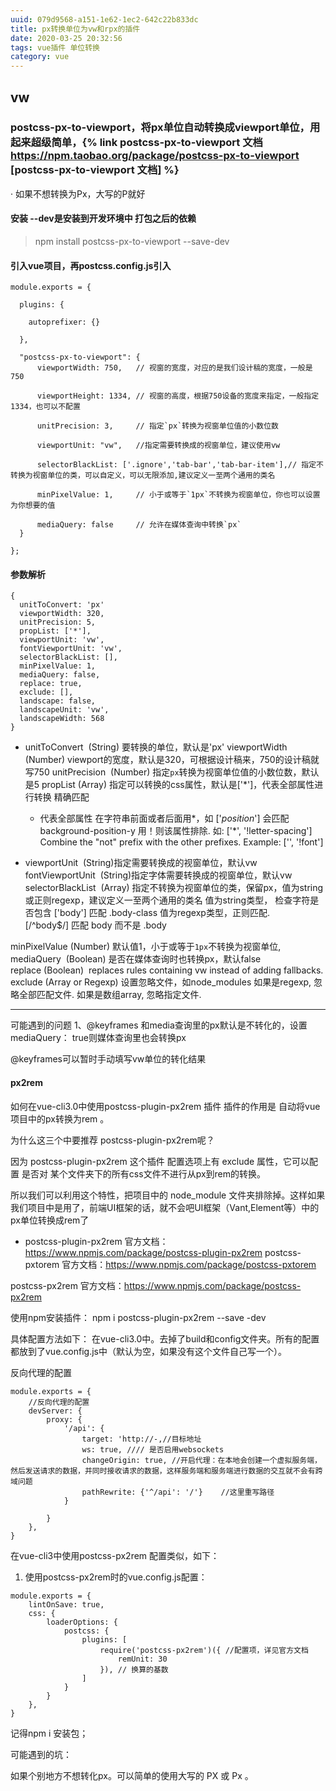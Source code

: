 ```yaml
---
uuid: 079d9568-a151-1e62-1ec2-642c22b833dc
title: px转换单位为vw和rpx的插件
date: 2020-03-25 20:32:56
tags: vue插件 单位转换
category: vue
---
```

##  vw
### postcss-px-to-viewport，将px单位自动转换成viewport单位，用起来超级简单，{% link postcss-px-to-viewport 文档 https://npm.taobao.org/package/postcss-px-to-viewport [postcss-px-to-viewport 文档] %} 
· 如果不想转换为Px，大写的P就好
<!-- more -->
####  安装  --dev是安装到开发环境中 打包之后的依赖
> npm install postcss-px-to-viewport --save-dev

####  引入vue项目，再postcss.config.js引入
```
module.exports = {

  plugins: {

    autoprefixer: {}

  },

  "postcss-px-to-viewport": {
      viewportWidth: 750,   // 视窗的宽度，对应的是我们设计稿的宽度，一般是750

      viewportHeight: 1334, // 视窗的高度，根据750设备的宽度来指定，一般指定1334，也可以不配置

      unitPrecision: 3,     // 指定`px`转换为视窗单位值的小数位数

      viewportUnit: "vw",   //指定需要转换成的视窗单位，建议使用vw

      selectorBlackList: ['.ignore','tab-bar','tab-bar-item'],// 指定不转换为视窗单位的类，可以自定义，可以无限添加,建议定义一至两个通用的类名

      minPixelValue: 1,     // 小于或等于`1px`不转换为视窗单位，你也可以设置为你想要的值

      mediaQuery: false     // 允许在媒体查询中转换`px`
  }

};
```
####  参数解析
```
{
  unitToConvert: 'px'
  viewportWidth: 320,
  unitPrecision: 5,
  propList: ['*'],
  viewportUnit: 'vw',
  fontViewportUnit: 'vw',
  selectorBlackList: [],
  minPixelValue: 1,
  mediaQuery: false,
  replace: true,
  exclude: [],
  landscape: false,
  landscapeUnit: 'vw',
  landscapeWidth: 568
}
```
* unitToConvert  (String) 要转换的单位，默认是'px'
  viewportWidth (Number) viewport的宽度，默认是320，可根据设计稿来，750的设计稿就写750
  unitPrecision  (Number) 指定`px`转换为视窗单位值的小数位数，默认是5
  propList (Array) 指定可以转换的css属性，默认是['*']，代表全部属性进行转换
    精确匹配
    * 代表全部属性
    在字符串前面或者后面用*，如 ['*position*'] 会匹配background-position-y
    用！则该属性排除. 如: ['*', '!letter-spacing']
    Combine the "not" prefix with the other prefixes. Example: ['', '!font']

* viewportUnit  (String)指定需要转换成的视窗单位，默认vw
  fontViewportUnit  (String)指定字体需要转换成的视窗单位，默认vw
  selectorBlackList  (Array) 指定不转换为视窗单位的类，保留px，值为string或正则regexp，建议定义一至两个通用的类名
    值为string类型， 检查字符是否包含
      ['body'] 匹配 .body-class
  值为regexp类型，正则匹配.
      [/^body$/] 匹配 body 而不是 .body

​​​​​​​minPixelValue (Number) 默认值1，小于或等于`1px`不转换为视窗单位,
mediaQuery  (Boolean) 是否在媒体查询时也转换px，默认false
replace (Boolean)  replaces rules containing vw instead of adding fallbacks.
exclude (Array or Regexp) 设置忽略文件，如node_modules
  如果是regexp, 忽略全部匹配文件.
  如果是数组array, 忽略指定文件.

-----
可能遇到的问题
1、@keyframes 和media查询里的px默认是不转化的，设置mediaQuery： true则媒体查询里也会转换px

@keyframes可以暂时手动填写vw单位的转化结果


####  px2rem
如何在vue-cli3.0中使用postcss-plugin-px2rem 插件
插件的作用是 自动将vue项目中的px转换为rem 。

为什么这三个中要推荐 postcss-plugin-px2rem呢？

因为 postcss-plugin-px2rem 这个插件 配置选项上有 exclude 属性，它可以配置 是否对 某个文件夹下的所有css文件不进行从px到rem的转换。

所以我们可以利用这个特性，把项目中的 node_module 文件夹排除掉。这样如果我们项目中是用了，前端UI框架的话，就不会吧UI框架（Vant,Element等）中的 px单位转换成rem了

* postcss-plugin-px2rem 官方文档：https://www.npmjs.com/package/postcss-plugin-px2rem
  postcss-pxtorem 官方文档：https://www.npmjs.com/package/postcss-pxtorem

postcss-px2rem 官方文档：https://www.npmjs.com/package/postcss-px2rem

使用npm安装插件：
npm i postcss-plugin-px2rem  --save -dev

具体配置方法如下：
在vue-cli3.0中。去掉了build和config文件夹。所有的配置都放到了vue.config.js中（默认为空，如果没有这个文件自己写一个）。

反向代理的配置
```
module.exports = {
    //反向代理的配置
    devServer: {
        proxy: {
            '/api': {
                target: 'http://-,//目标地址
                ws: true, //// 是否启用websockets
                changeOrigin: true, //开启代理：在本地会创建一个虚拟服务端，然后发送请求的数据，并同时接收请求的数据，这样服务端和服务端进行数据的交互就不会有跨域问题
                pathRewrite: {'^/api': '/'}    //这里重写路径
            }

        }
    },
}

```

在vue-cli3中使用postcss-px2rem 配置类似，如下：

1. 使用postcss-px2rem时的vue.config.js配置：
```
module.exports = {
    lintOnSave: true,
    css: {
        loaderOptions: {
            postcss: {
                plugins: [
                    require('postcss-px2rem')({ //配置项，详见官方文档
                        remUnit: 30
                    }), // 换算的基数
                ]
            }
        }
    },
}            
```
记得npm i 安装包；

可能遇到的坑：

如果个别地方不想转化px。可以简单的使用大写的 PX 或 Px 。